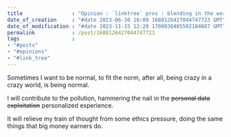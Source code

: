 ```yaml
---
title                : "Opinion : `linktree` pros : blending in the world craziness"
date_of_creation     : "#date 2023-06-30 16:00 1688126427044747723 GMT"
date_of_modification : "#date 2023-11-15 12:20 1700036405502184887 GMT"
permalink            : /post/1688126427044747723
tags                 :
- "#posts"             
- "#opinions"
- "#link_tree"
---
```


Sometimes I want to be normal, to fit the norm, after all, being crazy in a crazy world, is being normal.

I will contribute to the pollution, hammering the nail in the ~~personal data exploitation~~ personalized experience.

It will relieve my train of thought from some ethics pressure, doing the same things that big money earners do. 


